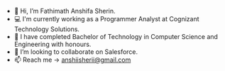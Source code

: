 - 👋 Hi, I’m Fathimath Anshifa Sherin.
- 💻 I'm currently working as a Programmer Analyst at Cognizant Technology Solutions.
- 🌱 I have completed Bachelor of Technology in Computer Science and Engineering with honours.
- 💞️ I’m looking to collaborate on Salesforce.
- 📫 Reach me -> anshiisherii@gmail.com 

<!---
Anshifa/Anshifa is a ✨ special ✨ repository because its `README.md` (this file) appears on your GitHub profile.
You can click the Preview link to take a look at your changes.
--->
